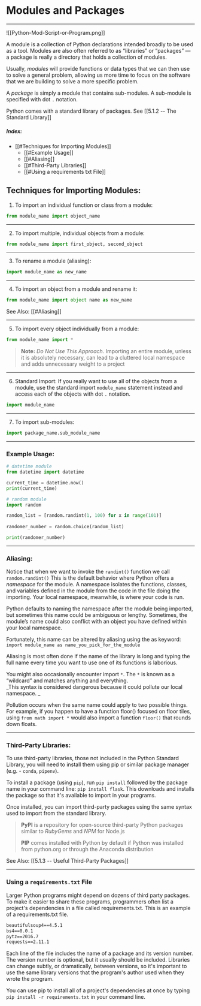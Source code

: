 # Modules and Packages
--- 
![[Python-Mod-Script-or-Program.png]]

A module is a collection of Python declarations intended broadly to be used as a tool. 
Modules are also often referred to as “libraries” or “packages” — a package is really a directory that holds a collection of modules.

Usually, _modules_ will provide functions or data types that we can then use to solve a general problem, allowing us more time to focus on the software that we are building to solve a more specific problem.

A _package_ is simply a module that contains sub-modules. A sub-module is specified with dot `.` notation.

Python comes with a standard library of packages. See [[5.1.2 -- The Standard Library]]

##### Index:
- [[#Techniques for Importing Modules]]
	- [[#Example Usage]]
	- [[#Aliasing]]
	- [[#Third-Party Libraries]]
	- [[#Using a requirements txt File]]

## Techniques for Importing Modules:
1. To import an individual function or class from a module:
```python
from module_name import object_name
```
---
2. To import multiple, individual objects from a module:
```python
from module_name import first_object, second_object
```
---
3. To rename a module (aliasing):
```python
import module_name as new_name
```
---
4. To import an object from a module and rename it:
```python
from module_name import object name as new_name
```
See Also: [[#Aliasing]]

---
5. To import every object individually from a module:
```python
from module_name import *
```

> **Note:** *Do Not Use This Approach*. Importing an entire module, unless it is absolutely necessary, can lead to a cluttered local namespace and adds unnecessary weight to a project
---
6. Standard Import:
If you really want to use all of the objects from a module, use the standard import `module_name` statement instead and access each of the objects with dot `.` notation.
```python
import module_name
```
---
7. To import sub-modules:
```python
import package_name.sub_module_name
```

---
### Example Usage:
```python
# datetime module
from datetime import datetime

current_time = datetime.now()
print(current_time)
```

```python
# random module
import random

random_list = [random.randint(1, 100) for x in range(101)]
 
randomer_number = random.choice(random_list)

print(randomer_number)
```

---
### Aliasing:
Notice that when we want to invoke the `randint()` function we call `random.randint()`
This is the default behavior where Python offers a *namespace* for the module. A namespace isolates the functions, classes, and variables defined in the module from the code in the file doing the importing. Your local namespace, meanwhile, is where your code is run.

Python defaults to naming the namespace after the module being imported, but sometimes this name could be ambiguous or lengthy. 
Sometimes, the module’s name could also conflict with an object you have defined within your local namespace.

Fortunately, this name can be altered by aliasing using the as keyword:
`import module_name as name_you_pick_for_the_module`

Aliasing is most often done if the name of the library is long and typing the full name every time you want to use one of its functions is laborious.

You might also occasionally encounter import `*`. The `*` is known as a “wildcard” and matches anything and everything.  
_This syntax is considered dangerous because it could pollute our local namespace. _

Pollution occurs when the same name could apply to two possible things. 
For example, if you happen to have a function floor() focused on floor tiles, using `from math import *` would also import a function `floor()` that rounds down floats.

---
### Third-Party Libraries:
To use third-party libraries, those not included in the Python Standard Library, you will need to install them using pip or similar package manager (e.g. - `conda`, `pipenv`).

To install a package (using `pip`), run `pip install` followed by the package name in your command line: `pip install flask`.
This downloads and installs the package so that it's available to import in your programs.

Once installed, you can import third-party packages using the same syntax used to import from the standard library.

> **PyPI** is a repository for open-source third-party Python packages similar to *RubyGems* and *NPM* for Node.js
> 
> **PIP** comes installed with Python by default if Python was installed from python.org or through the Anaconda distribution

See Also: [[5.1.3 -- Useful Third-Party Packages]]

---

### Using a `requirements.txt` File
Larger Python programs might depend on dozens of third party packages. To make it easier to share these programs, programmers often list a project's dependencies in a file called requirements.txt. This is an example of a requirements.txt file.

```txt
beautifulsoup4==4.5.1
bs4==0.0.1
pytz==2016.7
requests==2.11.1
```

Each line of the file includes the name of a package and its version number. The version number is optional, but it usually should be included. Libraries can change subtly, or dramatically, between versions, so it's important to use the same library versions that the program's author used when they wrote the program.

You can use pip to install all of a project's dependencies at once by typing `pip install -r requirements.txt` in your command line.

